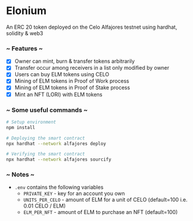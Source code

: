 # Elonium

An ERC 20 token deployed on the Celo Alfajores testnet using hardhat, solidity & web3

### ~ Features ~

- [X] Owner can mint, burn & transfer tokens arbitrarily
- [X] Transfer occur among receivers in a list only modified by owner
- [X] Users can buy ELM tokens using CELO
- [X] Mining of ELM tokens in Proof of Work process
- [X] Mining of ELM tokens in Proof of Stake process
- [X] Mint an NFT (LORI) with ELM tokens

### ~ Some useful commands ~

```bash
# Setup environment
npm install 

# Deploying the smart contract
npx hardhat --network alfajores deploy

# Verifying the smart contract
npx hardhat --network alfajores sourcify
```

### ~ Notes ~

- `.env` contains the following variables
  - `PRIVATE_KEY` - key for an account you own
  - `UNITS_PER_CELO` - amount of ELM for a unit of CELO (default=100 i.e. 0.01 CELO / ELM)
  - `ELM_PER_NFT` - amount of ELM to purchase an NFT (default=100)